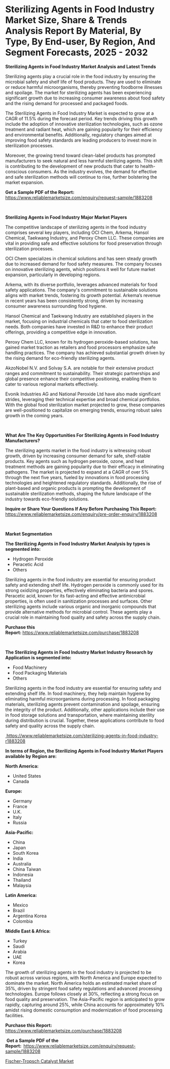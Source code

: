 <p><h1>Sterilizing Agents in Food Industry Market Size, Share & Trends Analysis Report By Material, By Type, By End-user, By Region, And Segment Forecasts, 2025 - 2032</h1></p><p><strong>Sterilizing Agents in Food Industry Market Analysis and Latest Trends</strong></p>
<p><p>Sterilizing agents play a crucial role in the food industry by ensuring the microbial safety and shelf life of food products. They are used to eliminate or reduce harmful microorganisms, thereby preventing foodborne illnesses and spoilage. The market for sterilizing agents has been experiencing significant growth due to increasing consumer awareness about food safety and the rising demand for processed and packaged foods.</p><p>The Sterilizing Agents in Food Industry Market is expected to grow at a CAGR of 11.5% during the forecast period. Key trends driving this growth include the adoption of innovative sterilization technologies, such as ozone treatment and radiant heat, which are gaining popularity for their efficiency and environmental benefits. Additionally, regulatory changes aimed at improving food safety standards are leading producers to invest more in sterilization processes.</p><p>Moreover, the growing trend toward clean-label products has prompted manufacturers to seek natural and less harmful sterilizing agents. This shift is contributing to the development of new products that cater to health-conscious consumers. As the industry evolves, the demand for effective and safe sterilization methods will continue to rise, further bolstering the market expansion.</p></p>
<p><strong>Get a Sample PDF of the Report:&nbsp;</strong> <a href="https://www.reliablemarketsize.com/enquiry/request-sample/1883208?utm_campaign=3192&utm_medium=2&utm_source=Github&utm_content=ia&utm_term=03042025&utm_id=sterilizing-agents-in-food-industry">https://www.reliablemarketsize.com/enquiry/request-sample/1883208</a></p>
<p>&nbsp;</p>
<p><strong>Sterilizing Agents in Food Industry Major Market Players</strong></p>
<p><p>The competitive landscape of sterilizing agents in the food industry comprises several key players, including OCI Chem, Arkema, Hansol Chemical, Taekwang Industry, and Peroxy Chem LLC. These companies are vital in providing safe and effective solutions for food preservation through sterilization processes.</p><p>OCI Chem specializes in chemical solutions and has seen steady growth due to increased demand for food safety measures. The company focuses on innovative sterilizing agents, which positions it well for future market expansion, particularly in developing regions.</p><p>Arkema, with its diverse portfolio, leverages advanced materials for food safety applications. The company's commitment to sustainable solutions aligns with market trends, fostering its growth potential. Arkema’s revenue in recent years has been consistently strong, driven by increasing consumer awareness surrounding food hygiene.</p><p>Hansol Chemical and Taekwang Industry are established players in the market, focusing on industrial chemicals that cater to food sterilization needs. Both companies have invested in R&D to enhance their product offerings, providing a competitive edge in innovation.</p><p>Peroxy Chem LLC, known for its hydrogen peroxide-based solutions, has gained market traction as retailers and food processors emphasize safe handling practices. The company has achieved substantial growth driven by the rising demand for eco-friendly sterilizing agents.</p><p>AkzoNobel N.V. and Solvay S.A. are notable for their extensive product ranges and commitment to sustainability. Their strategic partnerships and global presence enhance their competitive positioning, enabling them to cater to various regional markets effectively.</p><p>Evonik Industries AG and National Peroxide Ltd have also made significant strides, leveraging their technical expertise and broad chemical portfolios. With the global food sterilization market projected to grow, these companies are well-positioned to capitalize on emerging trends, ensuring robust sales growth in the coming years.</p></p>
<p>&nbsp;</p>
<p><strong>What Are The Key Opportunities For Sterilizing Agents in Food Industry Manufacturers?</strong></p>
<p><p>The sterilizing agents market in the food industry is witnessing robust growth, driven by increasing consumer demand for safe, shelf-stable products. Key agents such as hydrogen peroxide, ozone, and heat treatment methods are gaining popularity due to their efficacy in eliminating pathogens. The market is projected to expand at a CAGR of over 5% through the next five years, fueled by innovations in food processing technologies and heightened regulatory standards. Additionally, the rise of plant-based and organic products is prompting the development of sustainable sterilization methods, shaping the future landscape of the industry towards eco-friendly solutions.</p></p>
<p><strong>Inquire or Share Your Questions If Any Before Purchasing This Report:</strong> <a href="https://www.reliablemarketsize.com/enquiry/pre-order-enquiry/1883208?utm_campaign=3192&utm_medium=2&utm_source=Github&utm_content=ia&utm_term=03042025&utm_id=sterilizing-agents-in-food-industry">https://www.reliablemarketsize.com/enquiry/pre-order-enquiry/1883208</a></p>
<p>&nbsp;</p>
<p><strong>Market Segmentation</strong></p>
<p><strong>The Sterilizing Agents in Food Industry Market Analysis by types is segmented into:</strong></p>
<p><ul><li>Hydrogen Peroxide</li><li>Peracetic Acid</li><li>Others</li></ul></p>
<p><p>Sterilizing agents in the food industry are essential for ensuring product safety and extending shelf life. Hydrogen peroxide is commonly used for its strong oxidizing properties, effectively eliminating bacteria and spores. Peracetic acid, known for its fast-acting and effective antimicrobial properties, is often used in sanitization processes and surfaces. Other sterilizing agents include various organic and inorganic compounds that provide alternative methods for microbial control. These agents play a crucial role in maintaining food quality and safety across the supply chain.</p></p>
<p><strong>Purchase this Report:&nbsp;</strong><a href="https://www.reliablemarketsize.com/purchase/1883208?utm_campaign=3192&utm_medium=2&utm_source=Github&utm_content=ia&utm_term=03042025&utm_id=sterilizing-agents-in-food-industry">https://www.reliablemarketsize.com/purchase/1883208</a></p>
<p>&nbsp;</p>
<p><strong>The Sterilizing Agents in Food Industry Market Industry Research by Application is segmented into:</strong></p>
<p><ul><li>Food Machinery</li><li>Food Packaging Materials</li><li>Others</li></ul></p>
<p><p>Sterilizing agents in the food industry are essential for ensuring safety and extending shelf life. In food machinery, they help maintain hygiene by eliminating harmful microorganisms during processing. In food packaging materials, sterilizing agents prevent contamination and spoilage, ensuring the integrity of the product. Additionally, other applications include their use in food storage solutions and transportation, where maintaining sterility during distribution is crucial. Together, these applications contribute to food safety and quality across the supply chain.</p></p>
<p><a href="https://www.reliablemarketsize.com/sterilizing-agents-in-food-industry-r1883208?utm_campaign=3192&utm_medium=2&utm_source=Github&utm_content=ia&utm_term=03042025&utm_id=sterilizing-agents-in-food-industry">&nbsp;https://www.reliablemarketsize.com/sterilizing-agents-in-food-industry-r1883208</a></p>
<p><strong>In terms of Region, the Sterilizing Agents in Food Industry Market Players available by Region are:</strong></p>
<p>
    <p> <strong> North America: </strong>
        <ul>
            <li>United States</li>
            <li>Canada</li>
        </ul>
        </p> 
    <p> <strong> Europe: </strong>
        <ul>
            <li>Germany</li>
            <li>France</li>
            <li>U.K.</li>
            <li>Italy</li>
            <li>Russia</li>
        </ul>
        </p> 
    <p> <strong> Asia-Pacific: </strong>
        <ul>
            <li>China</li>
            <li>Japan</li>
            <li>South Korea</li>
            <li>India</li>
            <li>Australia</li>
            <li>China Taiwan</li>
            <li>Indonesia</li>
            <li>Thailand</li>
            <li>Malaysia</li>
        </ul>
        </p> 
    <p> <strong> Latin America: </strong>
        <ul>
            <li>Mexico</li>
            <li>Brazil</li>
            <li>Argentina Korea</li>
            <li>Colombia</li>
        </ul>
        </p> 
    <p> <strong> Middle East & Africa: </strong>
        <ul>
            <li>Turkey</li>
            <li>Saudi</li>
            <li>Arabia</li>
            <li>UAE</li>
            <li>Korea</li>
        </ul>
    </p>
    </p>
<p><p>The growth of sterilizing agents in the food industry is projected to be robust across various regions, with North America and Europe expected to dominate the market. North America holds an estimated market share of 35%, driven by stringent food safety regulations and advanced processing technologies. Europe follows closely at 30%, reflecting a strong focus on food quality and preservation. The Asia-Pacific region is anticipated to grow rapidly, capturing around 25%, while China accounts for approximately 10% amidst rising domestic consumption and modernization of food processing facilities.</p></p>
<p><strong>Purchase this Report: </strong><a href="https://www.reliablemarketsize.com/purchase/1883208?utm_campaign=3192&utm_medium=2&utm_source=Github&utm_content=ia&utm_term=03042025&utm_id=sterilizing-agents-in-food-industry">https://www.reliablemarketsize.com/purchase/1883208</a></p>
<p>&nbsp;<strong>Get a Sample PDF of the Report:&nbsp;&nbsp;</strong><a href="https://www.reliablemarketsize.com/enquiry/request-sample/1883208?utm_campaign=3192&utm_medium=2&utm_source=Github&utm_content=ia&utm_term=03042025&utm_id=sterilizing-agents-in-food-industry">https://www.reliablemarketsize.com/enquiry/request-sample/1883208</a></p>
<p><strong></strong></p>
<p><p><a href="https://github.com/lynlynyusay/Market-Research-Report-List-1/blob/main/fischer-tropsch-catalyst-market.md?utm_campaign=3192&utm_medium=2&utm_source=Github&utm_content=ia&utm_term=03042025&utm_id=sterilizing-agents-in-food-industry">Fischer-Tropsch Catalyst Market</a></p></p>